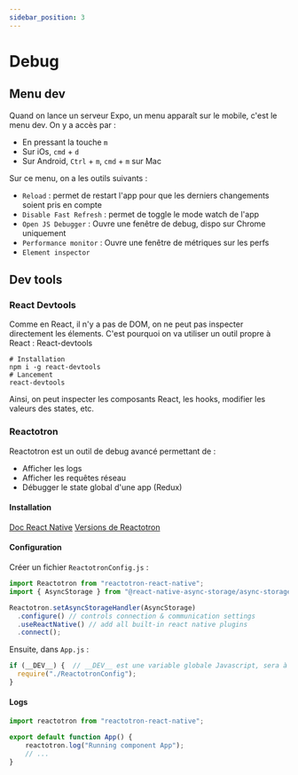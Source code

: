 ```yaml
---
sidebar_position: 3
---
```


# Debug

## Menu dev

Quand on lance un serveur Expo, un menu apparaît sur le mobile, c'est le menu dev. On y a accès par : 

- En pressant la touche `m`
- Sur iOs, `cmd` + `d`
- Sur Android, `Ctrl` + `m`, `cmd` + `m` sur Mac

Sur ce menu, on a les outils suivants : 

- `Reload` : permet de restart l'app pour que les derniers changements soient pris en compte
- `Disable Fast Refresh` : permet de toggle le mode watch de l'app
- `Open JS Debugger` : Ouvre une fenêtre de debug, dispo sur Chrome uniquement
- `Performance monitor` : Ouvre une fenêtre de métriques sur les perfs
- `Element inspector`

## Dev tools

### React Devtools

Comme en React, il n'y a pas de DOM, on ne peut pas inspecter directement les élements. C'est pourquoi on va utiliser un outil propre à React : React-devtools

```shell
# Installation
npm i -g react-devtools
# Lancement
react-devtools
```

Ainsi, on peut inspecter les composants React, les hooks, modifier les valeurs des states, etc.

### Reactotron

Reactotron est un outil de debug avancé permettant de : 

- Afficher les logs
- Afficher les requêtes réseau
- Débugger le state global d'une app (Redux)

#### Installation

[Doc React Native](https://docs.infinite.red/reactotron/quick-start/react-native/)
[Versions de Reactotron](https://github.com/infinitered/reactotron/releases?q=reactotron-app&expanded=true)

#### Configuration

Créer un fichier `ReactotronConfig.js` : 

```js
import Reactotron from "reactotron-react-native";
import { AsyncStorage } from "@react-native-async-storage/async-storage";

Reactotron.setAsyncStorageHandler(AsyncStorage)
  .configure() // controls connection & communication settings
  .useReactNative() // add all built-in react native plugins
  .connect();
```

Ensuite, dans `App.js` : 

```js
if (__DEV__) {  // __DEV__ est une variable globale Javascript, sera à false en production
  require("./ReactotronConfig");
}
```

#### Logs

```jsx
import reactotron from "reactotron-react-native";

export default function App() {
    reactotron.log("Running component App");
    // ...
}
```